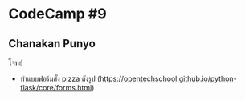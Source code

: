 # CodeCamp #9
## Chanakan Punyo 
โจทย์
- ทำแบบฟอร์มสั่ง pizza ดังรูป  (https://opentechschool.github.io/python-flask/core/forms.html)
